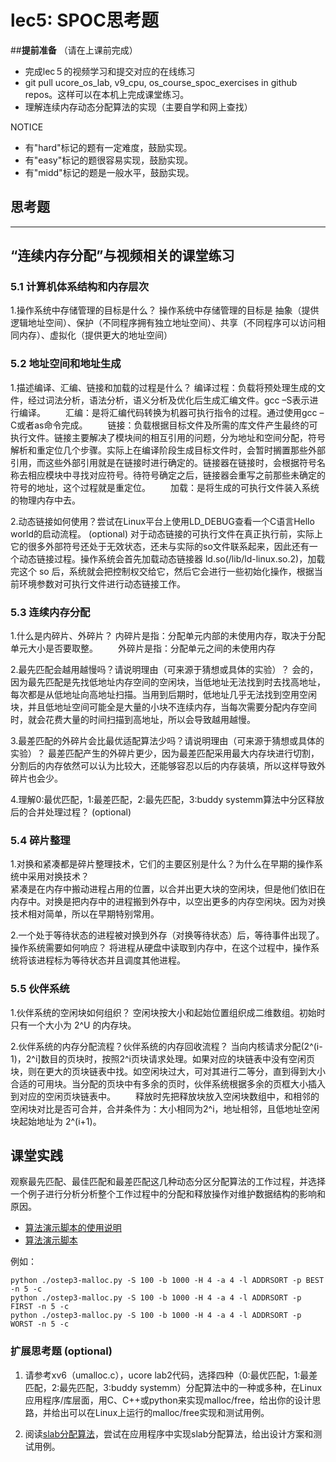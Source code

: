 # lec5: SPOC思考题

##**提前准备**
（请在上课前完成）

- 完成lec５的视频学习和提交对应的在线练习
- git pull ucore_os_lab, v9_cpu, os_course_spoc_exercises in github repos。这样可以在本机上完成课堂练习。
- 理解连续内存动态分配算法的实现（主要自学和网上查找）

NOTICE
- 有"hard"标记的题有一定难度，鼓励实现。
- 有"easy"标记的题很容易实现，鼓励实现。
- 有"midd"标记的题是一般水平，鼓励实现。


## 思考题
---

## “连续内存分配”与视频相关的课堂练习

### 5.1 计算机体系结构和内存层次

1.操作系统中存储管理的目标是什么？
操作系统中存储管理的目标是 抽象（提供逻辑地址空间）、保护（不同程序拥有独立地址空间）、共享（不同程序可以访问相同内存）、虚拟化（提供更大的地址空间）


### 5.2 地址空间和地址生成
1.描述编译、汇编、链接和加载的过程是什么？
编译过程：负载将预处理生成的文件，经过词法分析，语法分析，语义分析及优化后生成汇编文件。gcc –S表示进行编译。
　　汇编：是将汇编代码转换为机器可执行指令的过程。通过使用gcc –C或者as命令完成。
　　链接：负载根据目标文件及所需的库文件产生最终的可执行文件。链接主要解决了模块间的相互引用的问题，分为地址和空间分配，符号解析和重定位几个步骤。实际上在编译阶段生成目标文件时，会暂时搁置那些外部引用，而这些外部引用就是在链接时进行确定的。链接器在链接时，会根据符号名称去相应模块中寻找对应符号。待符号确定之后，链接器会重写之前那些未确定的符号的地址，这个过程就是重定位。
　　加载：是将生成的可执行文件装入系统的物理内存中去。
  
2.动态链接如何使用？尝试在Linux平台上使用LD_DEBUG查看一个C语言Hello world的启动流程。  (optional)
对于动态链接的可执行文件在真正执行前，实际上它的很多外部符号还处于无效状态，还未与实际的so文件联系起来，因此还有一个动态链接过程。操作系统会首先加载动态链接器 ld.so(/lib/ld-linux.so.2)，加载完这个 so 后，系统就会把控制权交给它，然后它会进行一些初始化操作，根据当前环境参数对可执行文件进行动态链接工作。


### 5.3 连续内存分配
1.什么是内碎片、外碎片？
    内碎片是指：分配单元内部的未使用内存，取决于分配单元大小是否要取整。
　　外碎片是指：分配单元之间的未使用内存
  
2.最先匹配会越用越慢吗？请说明理由（可来源于猜想或具体的实验）？
会的，因为最先匹配是先找低地址内存空间的空闲块，当低地址无法找到时去找高地址，每次都是从低地址向高地址扫描。当用到后期时，低地址几乎无法找到空用空闲块，并且低地址空间可能全是大量的小块不连续内存，当每次需要分配内存空间时，就会花费大量的时间扫描到高地址，所以会导致越用越慢。

3.最差匹配的外碎片会比最优适配算法少吗？请说明理由（可来源于猜想或具体的实验）？
最差匹配产生的外碎片更少，因为最差匹配采用最大内存块进行切割，分割后的内存依然可以认为比较大，还能够容忍以后的内存装填，所以这样导致外碎片也会少。

4.理解0:最优匹配，1:最差匹配，2:最先匹配，3:buddy systemm算法中分区释放后的合并处理过程？ (optional)


### 5.4 碎片整理
1.对换和紧凑都是碎片整理技术，它们的主要区别是什么？为什么在早期的操作系统中采用对换技术？  
紧凑是在内存中搬动进程占用的位置，以合并出更大块的空闲块，但是他们依旧在内存中。对换是把内存中的进程搬到外存中，以空出更多的内存空闲块。因为对换技术相对简单，所以在早期特别常用。

2.一个处于等待状态的进程被对换到外存（对换等待状态）后，等待事件出现了。操作系统需要如何响应？
将进程从硬盘中读取到内存中，在这个过程中，操作系统将该进程标为等待状态并且调度其他进程。

### 5.5 伙伴系统
1.伙伴系统的空闲块如何组织？
空闲块按大小和起始位置组织成二维数组。初始时只有一个大小为 2^U 的内存块。

2.伙伴系统的内存分配流程？伙伴系统的内存回收流程？
当向内核请求分配(2^(i-1)，2^i]数目的页块时，按照2^i页块请求处理。如果对应的块链表中没有空闲页块，则在更大的页块链表中找。如空闲块过大，可对其进行二等分，直到得到大小合适的可用块。当分配的页块中有多余的页时，伙伴系统根据多余的页框大小插入到对应的空闲页块链表中。
　　释放时先把释放块放入空闲块数组中，和相邻的空闲块对比是否可合并，合并条件为：大小相同为2^i，地址相邻，且低地址空闲块起始地址为 2^(i+1)。
  
## 课堂实践

观察最先匹配、最佳匹配和最差匹配这几种动态分区分配算法的工作过程，并选择一个例子进行分析分析整个工作过程中的分配和释放操作对维护数据结构的影响和原因。

  * [算法演示脚本的使用说明](https://github.com/chyyuu/os_tutorial_lab/blob/master/ostep/ostep3-malloc.md)
  * [算法演示脚本](https://github.com/chyyuu/os_tutorial_lab/blob/master/ostep/ostep3-malloc.py)

例如：
```
python ./ostep3-malloc.py -S 100 -b 1000 -H 4 -a 4 -l ADDRSORT -p BEST -n 5 -c
python ./ostep3-malloc.py -S 100 -b 1000 -H 4 -a 4 -l ADDRSORT -p FIRST -n 5 -c
python ./ostep3-malloc.py -S 100 -b 1000 -H 4 -a 4 -l ADDRSORT -p WORST -n 5 -c
```

### 扩展思考题 (optional)

1. 请参考xv6（umalloc.c），ucore lab2代码，选择四种（0:最优匹配，1:最差匹配，2:最先匹配，3:buddy systemm）分配算法中的一种或多种，在Linux应用程序/库层面，用C、C++或python来实现malloc/free，给出你的设计思路，并给出可以在Linux上运行的malloc/free实现和测试用例。


2. 阅读[slab分配算法](http://en.wikipedia.org/wiki/Slab_allocation)，尝试在应用程序中实现slab分配算法，给出设计方案和测试用例。
